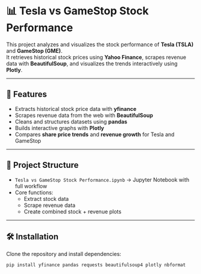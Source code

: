 # 📊 Tesla vs GameStop Stock Performance

This project analyzes and visualizes the stock performance of **Tesla (TSLA)** and **GameStop (GME)**.  
It retrieves historical stock prices using **Yahoo Finance**, scrapes revenue data with **BeautifulSoup**, and visualizes the trends interactively using **Plotly**.

---

## 🚀 Features
- Extracts historical stock price data with **yfinance**  
- Scrapes revenue data from the web with **BeautifulSoup**  
- Cleans and structures datasets using **pandas**  
- Builds interactive graphs with **Plotly**  
- Compares **share price trends** and **revenue growth** for Tesla and GameStop  

---

## 📂 Project Structure
- `Tesla vs GameStop Stock Performance.ipynb` → Jupyter Notebook with full workflow  
- Core functions:  
  - Extract stock data  
  - Scrape revenue data  
  - Create combined stock + revenue plots  

---

## 🛠️ Installation
Clone the repository and install dependencies:

```bash
pip install yfinance pandas requests beautifulsoup4 plotly nbformat
